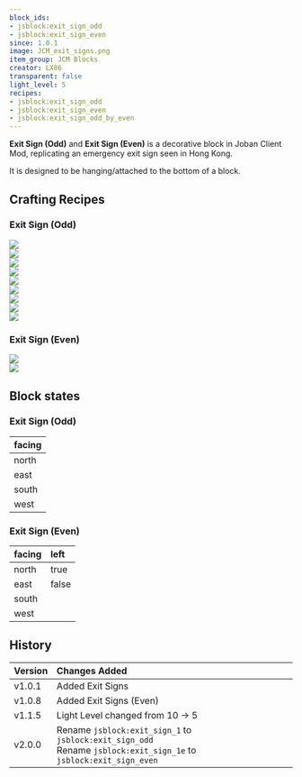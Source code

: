 ```yaml
---
block_ids:
- jsblock:exit_sign_odd
- jsblock:exit_sign_even
since: 1.0.1
image: JCM_exit_signs.png
item_group: JCM Blocks
creator: LX86
transparent: false
light_level: 5
recipes:
- jsblock:exit_sign_odd
- jsblock:exit_sign_even
- jsblock:exit_sign_odd_by_even
---
```

**Exit Sign (Odd)** and **Exit Sign (Even)**  is a decorative block in Joban Client Mod, replicating an emergency exit sign seen in Hong Kong.

It is designed to be hanging/attached to the bottom of a block.

## Crafting Recipes

### Exit Sign (Odd)
<div class="crafting">
    <div class="crafting-table">
        <!-- row 1 -->
        <div><img src="../crafting/Minecraft_Glowstone_dust.png"></div>
        <div><img src="../crafting/Minecraft_Redstone.png"></div>
        <div><img src="../crafting/Minecraft_Glowstone_dust.png"></div>
        <!-- row 2 -->
        <div><img src="../crafting/Minecraft_Glowstone_dust.png"></div>
        <div><img src="../crafting/Minecraft_Stone.png"></div>
        <div><img src="../crafting/Minecraft_Glowstone_dust.png"></div>
        <!-- row 3 -->
        <div></div>
        <div></div>
        <div></div>
    </div>
    <div class="crafting-arrow"></div>
    <div class="crafting-result" data-count="8">
        <img src="../crafting/JCM_Item_Exit_sign_odd.png">
    </div>
</div>

<div class="crafting">
    <div class="crafting-table">
        <!-- row 1 -->
        <div><img src="../crafting/JCM_Item_Exit_sign_even.png"></div>
        <div></div>
        <div></div>
        <!-- row 2 -->
        <div></div>
        <div></div>
        <div></div>
        <!-- row 3 -->
        <div></div>
        <div></div>
        <div></div>
    </div>
    <div class="crafting-arrow"></div>
    <div class="crafting-result">
        <img src="../crafting/JCM_Item_Exit_sign_odd.png">
    </div>
</div>

### Exit Sign (Even)
<div class="crafting">
    <div class="crafting-table">
        <!-- row 1 -->
        <div><img src="../crafting/JCM_Item_Exit_sign_odd.png"></div>
        <div></div>
        <div></div>
        <!-- row 2 -->
        <div></div>
        <div></div>
        <div></div>
        <!-- row 3 -->
        <div></div>
        <div></div>
        <div></div>
    </div>
    <div class="crafting-arrow"></div>
    <div class="crafting-result">
        <img src="../crafting/JCM_Item_Exit_sign_even.png">
    </div>
</div>

## Block states
### Exit Sign (Odd)
| facing |
|:-------|
| north  |
| east   |
| south  |
| west   |

### Exit Sign (Even)
| facing | left  |
|:-------|:------|
| north  | true  |
| east   | false |
| south  |       |
| west   |       |

## History
| Version | Changes Added                                                                                                        |
|:--------|:---------------------------------------------------------------------------------------------------------------------|
| v1.0.1  | Added Exit Signs                                                                                                     |
| v1.0.8  | Added Exit Signs (Even)                                                                                              |
| v1.1.5  | Light Level changed from 10 -> 5                                                                                     |
| v2.0.0  | Rename `jsblock:exit_sign_1` to `jsblock:exit_sign_odd`<br>Rename `jsblock:exit_sign_1e` to `jsblock:exit_sign_even` |